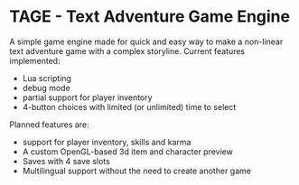 # TAGE - Text Adventure Game Engine
A simple game engine made for quick and easy way to make a non-linear text adventure game with a complex storyline.
Current features implemented:
 - Lua scripting
 - debug mode
 - partial support for player inventory
 - 4-button choices with limited (or unlimited) time to select

Planned features are:
 - support for player inventory, skills and karma
 - A custom OpenGL-based 3d item and character preview
 - Saves with 4 save slots
 - Multilingual support without the need to create another game

